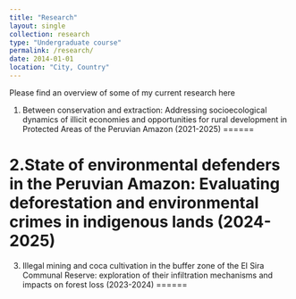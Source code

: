 ```yaml
---
title: "Research"
layout: single
collection: research
type: "Undergraduate course"
permalink: /research/
date: 2014-01-01
location: "City, Country"
---
```


Please find an overview of some of my current research here

1. Between conservation and extraction: Addressing socioecological dynamics of illicit economies and opportunities for rural development in Protected Areas of the Peruvian Amazon (2021-2025)
======

2.State of environmental defenders in the Peruvian Amazon: Evaluating deforestation and environmental crimes in indigenous lands (2024-2025)
======

3. Illegal mining and coca cultivation in the buffer zone of the El Sira Communal Reserve: exploration of their infiltration mechanisms and impacts on forest loss (2023-2024)
======

